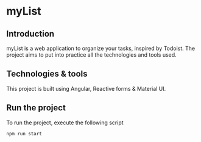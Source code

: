 # myList

## Introduction
myList is a web application to organize your tasks, inspired by Todoist.
The project aims to put into practice all the technologies and tools used.

## Technologies & tools

This project is built using Angular, Reactive forms & Material UI.

## Run the project

To run the project, execute the following script

```
npm run start
```